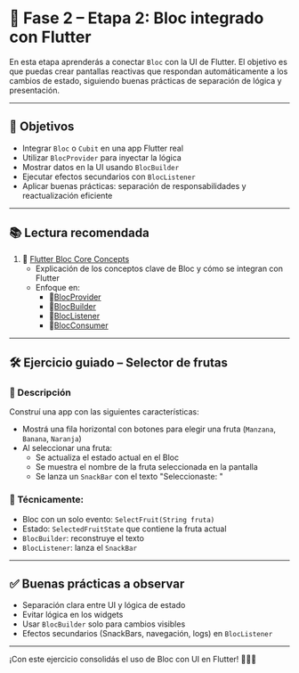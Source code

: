 # 🍌 Fase 2 – Etapa 2: Bloc integrado con Flutter

En esta etapa aprenderás a conectar `Bloc` con la UI de Flutter. El objetivo es que puedas crear
pantallas reactivas que respondan automáticamente a los cambios de estado, siguiendo buenas
prácticas de separación de lógica y presentación.

---

## 🎯 Objetivos

- Integrar `Bloc` o `Cubit` en una app Flutter real
- Utilizar `BlocProvider` para inyectar la lógica
- Mostrar datos en la UI usando `BlocBuilder`
- Ejecutar efectos secundarios con `BlocListener`
- Aplicar buenas prácticas: separación de responsabilidades y reactualización eficiente

---

## 📚 Lectura recomendada

1. 📘 [Flutter Bloc Core Concepts](https://bloclibrary.dev/flutter-bloc-concepts/)
    - Explicación de los conceptos clave de Bloc y cómo se integran con Flutter
    - Enfoque en:
        - 📘[BlocProvider](https://bloclibrary.dev/flutter-bloc-concepts/#blocprovider)
        - 📘[BlocBuilder](https://bloclibrary.dev/flutter-bloc-concepts/#blocbuilder)
        - 📘[BlocListener](https://bloclibrary.dev/flutter-bloc-concepts/#bloclistener)
        - 📘[BlocConsumer](https://bloclibrary.dev/flutter-bloc-concepts/#blocconsumer)
---

## 🛠️ Ejercicio guiado – Selector de frutas

### 🧪 Descripción

Construí una app con las siguientes características:

- Mostrá una fila horizontal con botones para elegir una fruta (`Manzana`, `Banana`, `Naranja`)
- Al seleccionar una fruta:
    - Se actualiza el estado actual en el Bloc
    - Se muestra el nombre de la fruta seleccionada en la pantalla
    - Se lanza un `SnackBar` con el texto "Seleccionaste: <fruta>"

### 🧰 Técnicamente:

- Bloc con un solo evento: `SelectFruit(String fruta)`
- Estado: `SelectedFruitState` que contiene la fruta actual
- `BlocBuilder`: reconstruye el texto
- `BlocListener`: lanza el `SnackBar`

---

## ✅ Buenas prácticas a observar

- Separación clara entre UI y lógica de estado
- Evitar lógica en los widgets
- Usar `BlocBuilder` solo para cambios visibles
- Efectos secundarios (SnackBars, navegación, logs) en `BlocListener`

---

¡Con este ejercicio consolidás el uso de Bloc con UI en Flutter! 🍎🍌🍊
